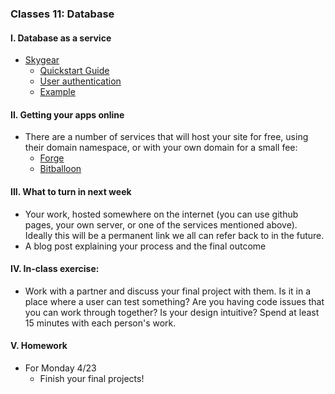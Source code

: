 ### Classes 11: Database

#### I. Database as a service
* [Skygear](https://skygear.io/)
  * [Quickstart Guide](https://docs.skygear.io/guides/intro/quickstart/js/)
  * [User authentication](https://docs.skygear.io/guides/auth/basics/js/)
  * [Example]()

#### II. Getting your apps online
* There are a number of services that will host your site for free, using their domain namespace, or with your own domain for a small fee:
  * [Forge](https://getforge.com/)
  * [Bitballoon](https://www.bitballoon.com)

#### III. What to turn in next week
  * Your work, hosted somewhere on the internet (you can use github pages, your own server, or one of the services mentioned above). Ideally this will be a permanent link we all can refer back to in the future.
  * A blog post explaining your process and the final outcome

#### IV. In-class exercise: 
  * Work with a partner and discuss your final project with them. Is it in a place where a user can test something? Are you having code issues that you can work through together? Is your design intuitive? Spend at least 15 minutes with each person's work.

#### V. Homework
* For Monday 4/23
  * Finish your final projects!
